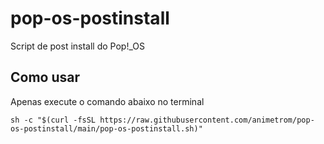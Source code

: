 # pop-os-postinstall
Script de post install do Pop!_OS


## Como usar

Apenas execute o comando abaixo no terminal
```shell
sh -c "$(curl -fsSL https://raw.githubusercontent.com/animetrom/pop-os-postinstall/main/pop-os-postinstall.sh)"
```

